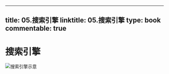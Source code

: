 
---
title: 05.搜索引擎
linktitle: 05.搜索引擎
type: book
commentable: true
---

# 搜索引擎

![搜索引擎示意](https://postimg.cc/gXszxPx6)

    
